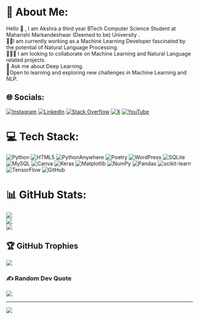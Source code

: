 # 💫 About Me:
Hello 👋 , I am Akshra a third year BTech Computer Science Student at Maharishi Markandeshwar (Deemed to be) University . <br>👩‍💻I am currently working as a Machine Learning Developer fascinated by the potential of Natural Language Processing.<br>🧑‍🤝‍🧑 I am looking to collaborate on Machine Learning and Natural Language related projects.<br>💬 Ask me about Deep Learning.<br>📖Open to learning and exploring new challenges in Machine Learning and NLP.


## 🌐 Socials:
[![Instagram](https://img.shields.io/badge/Instagram-%23E4405F.svg?logo=Instagram&logoColor=white)](https://instagram.com/akshrag_004) [![LinkedIn](https://img.shields.io/badge/LinkedIn-%230077B5.svg?logo=linkedin&logoColor=white)](https://linkedin.com/in/akshra-gupta-952818258) [![Stack Overflow](https://img.shields.io/badge/-Stackoverflow-FE7A16?logo=stack-overflow&logoColor=white)](https://stackoverflow.com/users/AKSHRA22300884) [![X](https://img.shields.io/badge/X-black.svg?logo=X&logoColor=white)](https://x.com/AKSHRA_04) [![YouTube](https://img.shields.io/badge/YouTube-%23FF0000.svg?logo=YouTube&logoColor=white)](https://youtube.com/@akshra5749) 

# 💻 Tech Stack:
![Python](https://img.shields.io/badge/python-3670A0?style=flat-square&logo=python&logoColor=ffdd54) ![HTML5](https://img.shields.io/badge/html5-%23E34F26.svg?style=flat-square&logo=html5&logoColor=white) ![PythonAnywhere](https://img.shields.io/badge/pythonanywhere-%232F9FD7.svg?style=flat-square&logo=pythonanywhere&logoColor=151515) ![Poetry](https://img.shields.io/badge/Poetry-%233B82F6.svg?style=flat-square&logo=poetry&logoColor=0B3D8D) ![WordPress](https://img.shields.io/badge/WordPress-%23117AC9.svg?style=flat-square&logo=WordPress&logoColor=white) ![SQLite](https://img.shields.io/badge/sqlite-%2307405e.svg?style=flat-square&logo=sqlite&logoColor=white) ![MySQL](https://img.shields.io/badge/mysql-4479A1.svg?style=flat-square&logo=mysql&logoColor=white) ![Canva](https://img.shields.io/badge/Canva-%2300C4CC.svg?style=flat-square&logo=Canva&logoColor=white) ![Keras](https://img.shields.io/badge/Keras-%23D00000.svg?style=flat-square&logo=Keras&logoColor=white) ![Matplotlib](https://img.shields.io/badge/Matplotlib-%23ffffff.svg?style=flat-square&logo=Matplotlib&logoColor=black) ![NumPy](https://img.shields.io/badge/numpy-%23013243.svg?style=flat-square&logo=numpy&logoColor=white) ![Pandas](https://img.shields.io/badge/pandas-%23150458.svg?style=flat-square&logo=pandas&logoColor=white) ![scikit-learn](https://img.shields.io/badge/scikit--learn-%23F7931E.svg?style=flat-square&logo=scikit-learn&logoColor=white) ![TensorFlow](https://img.shields.io/badge/TensorFlow-%23FF6F00.svg?style=flat-square&logo=TensorFlow&logoColor=white) ![GitHub](https://img.shields.io/badge/github-%23121011.svg?style=flat-square&logo=github&logoColor=white)
# 📊 GitHub Stats:
![](https://github-readme-stats.vercel.app/api?username=Akshra0304&theme=dark&hide_border=false&include_all_commits=true&count_private=true)<br/>
![](https://github-readme-streak-stats.herokuapp.com/?user=Akshra0304&theme=dark&hide_border=false)<br/>
![](https://github-readme-stats.vercel.app/api/top-langs/?username=Akshra0304&theme=dark&hide_border=false&include_all_commits=true&count_private=true&layout=compact)

## 🏆 GitHub Trophies
![](https://github-profile-trophy.vercel.app/?username=Akshra0304&theme=radical&no-frame=false&no-bg=false&margin-w=4)

### ✍️ Random Dev Quote
![](https://quotes-github-readme.vercel.app/api?type=horizontal&theme=radical)

---
[![](https://visitcount.itsvg.in/api?id=Akshra0304&icon=0&color=0)](https://visitcount.itsvg.in)

